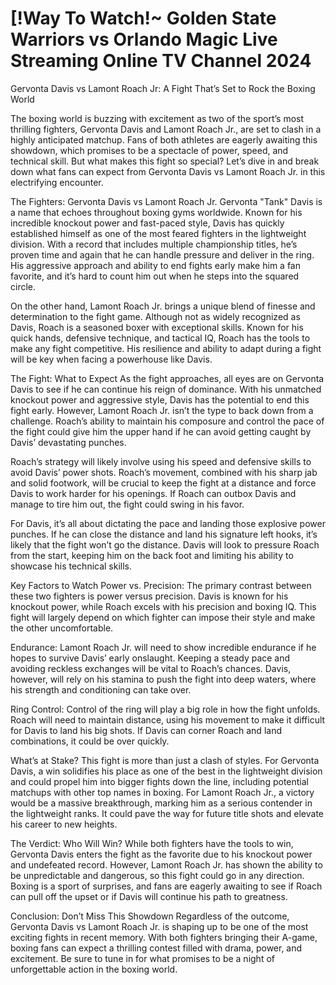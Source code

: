 # [!Way To Watch!~ Golden State Warriors vs Orlando Magic Live Streaming Online TV Channel 2024
Gervonta Davis vs Lamont Roach Jr: A Fight That’s Set to Rock the Boxing World

The boxing world is buzzing with excitement as two of the sport’s most thrilling fighters, Gervonta Davis and Lamont Roach Jr., are set to clash in a highly anticipated matchup. Fans of both athletes are eagerly awaiting this showdown, which promises to be a spectacle of power, speed, and technical skill. But what makes this fight so special? Let’s dive in and break down what fans can expect from Gervonta Davis vs Lamont Roach Jr. in this electrifying encounter.

The Fighters: Gervonta Davis vs Lamont Roach Jr.
Gervonta "Tank" Davis is a name that echoes throughout boxing gyms worldwide. Known for his incredible knockout power and fast-paced style, Davis has quickly established himself as one of the most feared fighters in the lightweight division. With a record that includes multiple championship titles, he’s proven time and again that he can handle pressure and deliver in the ring. His aggressive approach and ability to end fights early make him a fan favorite, and it’s hard to count him out when he steps into the squared circle.

On the other hand, Lamont Roach Jr. brings a unique blend of finesse and determination to the fight game. Although not as widely recognized as Davis, Roach is a seasoned boxer with exceptional skills. Known for his quick hands, defensive technique, and tactical IQ, Roach has the tools to make any fight competitive. His resilience and ability to adapt during a fight will be key when facing a powerhouse like Davis.

The Fight: What to Expect
As the fight approaches, all eyes are on Gervonta Davis to see if he can continue his reign of dominance. With his unmatched knockout power and aggressive style, Davis has the potential to end this fight early. However, Lamont Roach Jr. isn’t the type to back down from a challenge. Roach’s ability to maintain his composure and control the pace of the fight could give him the upper hand if he can avoid getting caught by Davis’ devastating punches.

Roach’s strategy will likely involve using his speed and defensive skills to avoid Davis’ power shots. Roach’s movement, combined with his sharp jab and solid footwork, will be crucial to keep the fight at a distance and force Davis to work harder for his openings. If Roach can outbox Davis and manage to tire him out, the fight could swing in his favor.

For Davis, it’s all about dictating the pace and landing those explosive power punches. If he can close the distance and land his signature left hooks, it’s likely that the fight won’t go the distance. Davis will look to pressure Roach from the start, keeping him on the back foot and limiting his ability to showcase his technical skills.

Key Factors to Watch
Power vs. Precision: The primary contrast between these two fighters is power versus precision. Davis is known for his knockout power, while Roach excels with his precision and boxing IQ. This fight will largely depend on which fighter can impose their style and make the other uncomfortable.

Endurance: Lamont Roach Jr. will need to show incredible endurance if he hopes to survive Davis’ early onslaught. Keeping a steady pace and avoiding reckless exchanges will be vital to Roach’s chances. Davis, however, will rely on his stamina to push the fight into deep waters, where his strength and conditioning can take over.

Ring Control: Control of the ring will play a big role in how the fight unfolds. Roach will need to maintain distance, using his movement to make it difficult for Davis to land his big shots. If Davis can corner Roach and land combinations, it could be over quickly.

What’s at Stake?
This fight is more than just a clash of styles. For Gervonta Davis, a win solidifies his place as one of the best in the lightweight division and could propel him into bigger fights down the line, including potential matchups with other top names in boxing. For Lamont Roach Jr., a victory would be a massive breakthrough, marking him as a serious contender in the lightweight ranks. It could pave the way for future title shots and elevate his career to new heights.

The Verdict: Who Will Win?
While both fighters have the tools to win, Gervonta Davis enters the fight as the favorite due to his knockout power and undefeated record. However, Lamont Roach Jr. has shown the ability to be unpredictable and dangerous, so this fight could go in any direction. Boxing is a sport of surprises, and fans are eagerly awaiting to see if Roach can pull off the upset or if Davis will continue his path to greatness.

Conclusion: Don’t Miss This Showdown
Regardless of the outcome, Gervonta Davis vs Lamont Roach Jr. is shaping up to be one of the most exciting fights in recent memory. With both fighters bringing their A-game, boxing fans can expect a thrilling contest filled with drama, power, and excitement. Be sure to tune in for what promises to be a night of unforgettable action in the boxing world.

